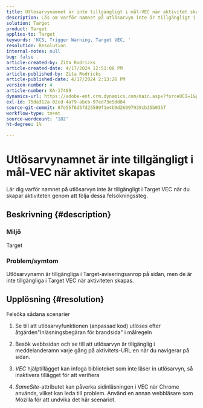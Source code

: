 ```yaml
---
title: Utlösarvynamnet är inte tillgängligt i mål-VEC när aktivitet skapas
description: Läs om varför namnet på utlösarvyn inte är tillgängligt i mål-VEC när aktiviteten skapas
solution: Target
product: Target
applies-to: Target
keywords: 'KCS, Trigger Warning, Target VEC, '
resolution: Resolution
internal-notes: null
bug: false
article-created-by: Zita Rodricks
article-created-date: 4/17/2024 12:51:08 PM
article-published-by: Zita Rodricks
article-published-date: 4/17/2024 2:13:26 PM
version-number: 4
article-number: KA-17409
dynamics-url: https://adobe-ent.crm.dynamics.com/main.aspx?forceUCI=1&pagetype=entityrecord&etn=knowledgearticle&id=329d1825-b9fc-ee11-a1ff-6045bd0065b6
exl-id: 75da312a-02cd-4a79-abcb-97ed73e5dd84
source-git-commit: 87e55f6d5fd25509f1e4b9d26097939cb35b035f
workflow-type: tm+mt
source-wordcount: '182'
ht-degree: 1%

---
```


# Utlösarvynamnet är inte tillgängligt i mål-VEC när aktivitet skapas


Lär dig varför namnet på utlösarvyn inte är tillgängligt i Target VEC när du skapar aktiviteten genom att följa dessa felsökningssteg.

## Beskrivning {#description}


### Miljö

Target

### Problem/symtom

Utlösarvynamn är tillgängliga i Target-aviseringsanrop på sidan, men de är inte tillgängliga i Target VEC när aktiviteten skapas.


## Upplösning {#resolution}


Felsöka sådana scenarier

1. Se till att utlösarvyfunktionen (anpassad kod) utlöses efter åtgärden&quot;Inläsningsbegäran för brandsida&quot; i målregeln

2. Besök webbsidan och se till att utlösarvyn är tillgänglig i meddelanderamn varje gång på aktivitets-URL:en när du navigerar på sidan.

3. *VEC* hjälptillägget kan infoga biblioteket som inte läser in utlösarvyn, så inaktivera tillägget för att verifiera

4. *SameSite*-attributet kan påverka sidinläsningen i VEC när Chrome används, vilket kan leda till problem. Använd en annan webbläsare som Mozilla för att undvika det här scenariot.
